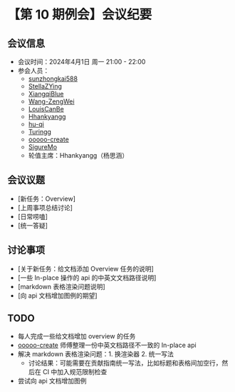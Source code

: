 # 【第 10 期例会】会议纪要

## 会议信息

- 会议时间：2024年4月1日 周一 21:00 - 22:00
- 参会人员：
  - [sunzhongkai588](https://github.com/sunzhongkai588)
  - [StellaZYing](https://github.com/StellaZYing)
  - [XiangqiBlue](https://github.com/XiangqiBlue)
  - [Wang-ZengWei](https://github.com/Wang-ZengWei)
  - [LouisCanBe](https://github.com/LouisCanBe)
  - [Hhankyangg](https://github.com/Hhankyangg)
  - [hu-qi](https://github.com/hu-qi)
  - [Turingg](https://github.com/Turingg)
  - [ooooo-create](https://github.com/ooooo-create)
  - [SigureMo](https://github.com/SigureMo)
  - 轮值主席：Hhankyangg（杨思涵）

## 会议议题
- [新任务：Overview]
- [上周事项总结讨论]
- [日常唠嗑]
- [统一答疑]

## 讨论事项

- [关于新任务：给文档添加 Overview 任务的说明]
- [一些 In-place 操作的 api 的中英文文档路径说明]
- [markdown 表格渲染问题说明]
- [向 api 文档增加图例的期望]

## TODO

- 每人完成一些给文档增加 overview 的任务
- [ooooo-create](https://github.com/ooooo-create) 师傅整理一份中英文档路径不一致的 In-place api
- 解决 markdown 表格渲染问题：1. 换渲染器 2. 统一写法
  - 讨论结果：可能需要在贡献指南统一写法，比如标题和表格间加空行，然后在 CI 中加入规范限制检查
- 尝试向 api 文档增加图例
